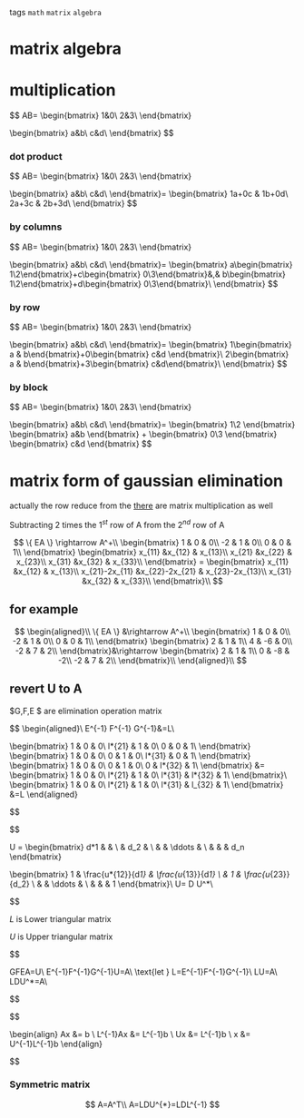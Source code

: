 tags `math` `matrix` `algebra`

# matrix algebra

# multiplication

$$
AB=
\begin{bmatrix}
1&0\\
2&3\\
\end{bmatrix}

\begin{bmatrix}
a&b\\
c&d\\
\end{bmatrix}
$$

### dot product

$$
AB=
\begin{bmatrix}
1&0\\
2&3\\
\end{bmatrix}

\begin{bmatrix}
a&b\\
c&d\\
\end{bmatrix}=
\begin{bmatrix}
1a+0c & 1b+0d\\
2a+3c & 2b+3d\\
\end{bmatrix}
$$

### by columns

$$
AB=
\begin{bmatrix}
1&0\\
2&3\\
\end{bmatrix}

\begin{bmatrix}
a&b\\
c&d\\
\end{bmatrix}=
\begin{bmatrix}
a\begin{bmatrix} 1\\2\end{bmatrix}+c\begin{bmatrix} 0\\3\end{bmatrix}&,& b\begin{bmatrix} 1\\2\end{bmatrix}+d\begin{bmatrix} 0\\3\end{bmatrix}\\
\end{bmatrix}
$$

### by row

$$
AB=
\begin{bmatrix}
1&0\\
2&3\\
\end{bmatrix}

\begin{bmatrix}
a&b\\
c&d\\
\end{bmatrix}=
 \begin{bmatrix}
1\begin{bmatrix} a & b\end{bmatrix}+0\begin{bmatrix} c&d \end{bmatrix}\\
2\begin{bmatrix} a & b\end{bmatrix}+3\begin{bmatrix} c&d\end{bmatrix}\\
\end{bmatrix}
$$

### by block

$$
AB=
\begin{bmatrix}
1&0\\
2&3\\
\end{bmatrix}

\begin{bmatrix}
a&b\\
c&d\\
\end{bmatrix}=
\begin{bmatrix}
1\\2
\end{bmatrix}
\begin{bmatrix}
a&b
\end{bmatrix}
+
\begin{bmatrix}
0\\3
\end{bmatrix}
\begin{bmatrix}
c&d
\end{bmatrix}
$$

# matrix form of gaussian elimination

actually the row reduce from the [there](./linear-algebra.html#reduced-echelon-formgaussian-elimination) are matrix multiplication as well

Subtracting 2 times the $1^{st}$ row of A from the $2^{nd}$ row of A

$$
\{ EA \} \rightarrow A^+\\
\begin{bmatrix}
1 & 0 & 0\\
-2 & 1 & 0\\
0 & 0 & 1\\
\end{bmatrix}
\begin{bmatrix}
x_{11} &x_{12} & x_{13}\\
x_{21} &x_{22} & x_{23}\\
x_{31} &x_{32} & x_{33}\\
\end{bmatrix} =
\begin{bmatrix}
x_{11} &x_{12} & x_{13}\\
x_{21}-2x_{11} &x_{22}-2x_{21} & x_{23}-2x_{13}\\
x_{31} &x_{32} & x_{33}\\
\end{bmatrix}\\
$$

## for example

$$
\begin{aligned}\\
\{ EA \} &\rightarrow A^+\\
\begin{bmatrix}
1 & 0 & 0\\
-2 & 1 & 0\\
0 & 0 & 1\\
\end{bmatrix}
\begin{bmatrix}
2 & 1 & 1\\
4 & -6 & 0\\
-2 & 7 & 2\\
\end{bmatrix}&\rightarrow
\begin{bmatrix}
2 & 1 & 1\\
0 & -8 & -2\\
-2 & 7 & 2\\
\end{bmatrix}\\
\end{aligned}\\
$$

## revert U to A

$G,F,E $ are elimination operation matrix

$$
\begin{aligned}\\
E^{-1} F^{-1} G^{-1}&=L\\

\begin{bmatrix}
1 & 0 & 0\\
l*{21} & 1 & 0\\
0 & 0 & 1\\
\end{bmatrix}
\begin{bmatrix}
1 & 0 & 0\\
0 & 1 & 0\\
l*{31} & 0 & 1\\
\end{bmatrix}
\begin{bmatrix}
1 & 0 & 0\\
0 & 1 & 0\\
0 & l*{32} & 1\\
\end{bmatrix}
&=
\begin{bmatrix}
1 & 0 & 0\\
l*{21} & 1 & 0\\
l*{31} & l*{32} & 1\\
\end{bmatrix}\\
\begin{bmatrix}
1 & 0 & 0\\
l*{21} & 1 & 0\\
l*{31} & l\_{32} & 1\\
\end{bmatrix}
&=L
\end{aligned}


$$

$$

U = \begin{bmatrix}
d*1 & & \\
& d_2 & \\
& & \ddots & \\
& & & d_n
\end{bmatrix}

\begin{bmatrix}
1 & \frac{u*{12}}{d*1} & \frac{u*{13}}{d*1} \\
& 1 & \frac{u*{23}}{d_2} \\
& & \ddots & \\
& & & 1
\end{bmatrix}\\
U= D U^*\\


$$

$L$ is Lower triangular matrix

$U$ is Upper triangular matrix

$$

GFEA=U\\
E^{-1}F^{-1}G^{-1}U=A\\
\text{let } L=E^{-1}F^{-1}G^{-1}\\
LU=A\\
LDU^*=A\\


$$

$$

\begin{align}
Ax &= b \\
L^{-1}Ax &= L^{-1}b \\
Ux &= L^{-1}b \\
x &= U^{-1}L^{-1}b
\end{align}


$$

### Symmetric matrix

$$
A=A^T\\
A=LDU^{*}=LDL^{-1}
$$
